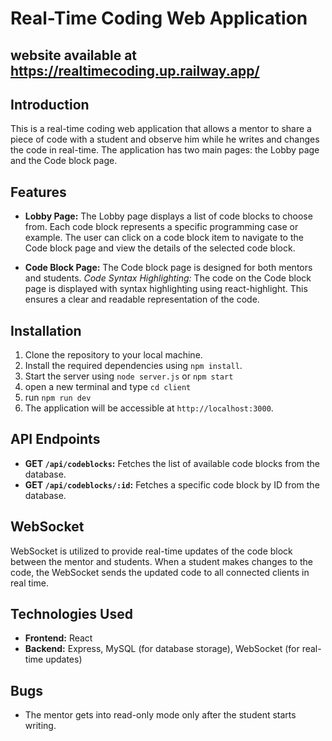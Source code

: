 # Real-Time Coding Web Application

## website available at https://realtimecoding.up.railway.app/
## Introduction

This is a real-time coding web application that allows a mentor to share a piece of code with a student and observe him while he writes and changes the code in real-time. The application has two main pages: the Lobby page and the Code block page.

## Features

- **Lobby Page:**
  The Lobby page displays a list of code blocks to choose from. Each code block represents a specific programming case or example. The user can click on a code block item to navigate to the Code block page and view the details of the selected code block.

- **Code Block Page:**
  The Code block page is designed for both mentors and students. 
  *Code Syntax Highlighting:* The code on the Code block page is displayed with syntax highlighting using react-highlight.
  This ensures a clear and readable representation of the code.

## Installation

1. Clone the repository to your local machine.
2. Install the required dependencies using `npm install`.
3. Start the server using `node server.js` or `npm start`
4. open a new terminal and type `cd client`
5. run `npm run dev`
6. The application will be accessible at `http://localhost:3000`.

## API Endpoints

- **GET `/api/codeblocks`:** Fetches the list of available code blocks from the database.
- **GET `/api/codeblocks/:id`:** Fetches a specific code block by ID from the database.

## WebSocket

WebSocket is utilized to provide real-time updates of the code block between the mentor and students.
When a student makes changes to the code, the WebSocket sends the updated code to all connected clients in real time.

## Technologies Used

- **Frontend:** React
- **Backend:** Express, MySQL (for database storage), WebSocket (for real-time updates)

## Bugs
- The mentor gets into read-only mode only after the student starts writing.

